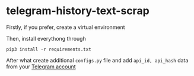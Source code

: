 # telegram-history-text-scrap

Firstly, if you prefer, create a virtual environment

Then, install everythong through

```console
pip3 install -r requirements.txt
```

After what create additional ```configs.py``` file and add ```api_id, api_hash``` data from your [Telegram account](my.telegram.org)
